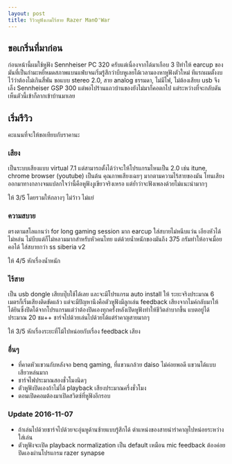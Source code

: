 ```yaml
---
layout: post
title: รีวิวหูฟังเกมไร้สาย Razer ManO'War
---
```


## ขอเกริ่นที่มาก่อน

ก่อนหน้านี้ผมใช้หูฟัง Sennheiser PC 320 ครับแต่เนื่องจากได้มาเกือบ 3 ปีทำให้ earcup ของมันที่เป็นกำมะหยี่หมดสภาพแบนแฟ่บจนเริ่มรู้สึกว่าบีบหูเลยได้เวลามองหาหูฟังตัวใหม่ ทีแรกผมตั้งงบไว้ว่าต้องไม่เกินสี่พัน ขอแบบ stereo 2.0, สาย analog ธรรมดา, ไม่มีไฟ, ไม่ต้องเสียบ usb จึงเล็ง Sennheiser GSP 300 แต่พอไปร้านแถวบ้านของยังไม่มาก็คอตกไป แต่ระหว่างที่จะกลับดันเห็นตัวนี้เข้าก็ลากเข้าบ้านมาเลย

## เริ่มรีวิว

คะแนนที่จะให้ขอเทียบกับราคานะ

### เสียง

เป็นระบบเสียงแบบ virtual 7.1 แต่สามารถตั้งได้ว่าจะให้โปรแกรมไหนเป็น 2.0 เช่น itune, chrome browser (youtube) เป็นต้น คุณภาพเสียงเฉยๆ มากตามความไร้สายของมัน โทนเสียงออกมาทางกลางจนแปลกใจว่านี้คือหูฟังงูเขียวจริงเหรอ แต่ย้ำว่าจะฟังเพลงด้วยไม่แนะนำมากๆ

ให้ 3/5 โดยรวมให้กลางๆ ไม่ว้าว ไม่แย่

### ความสบาย

ตรงตามสโลแกนว่า for long gaming session มาก earcup ใส่สบายไม่หนีบแว่น เอียงหัวได้ไม่หล่น ไม่บีบแต่ก็ไม่หลวมมากสำหรับหัวคนไทย แต่ด้วยน้ำหนักของมันถึง 375 กรัมทำให้อาจเมื่อยคอได้ ใส่สบายกว่า ss siberia v2

ให้ 4/5 หักเรื่องน้ำหนัก

### ไร้สาย

เป็น usb dongle เสียบปุ๊บใช้ได้เลย และจะมีโปรแกรม auto install ให้ ระยะจริงประมาณ 6 เมตรก็เริ่มเสียงติดขัดแล้ว แต่จะมีปัญหานึงคือตัวหูฟังมีลูกเล่น feedback เสียงจากไมค์กลับมาให้ได้ยินซึ่งปิดได้จากโปรแกรมแต่ว่าต้องปิดเองทุกครั้งหลังเปิดหูฟังทำให้ชีวิตลำบากขึ้น แบตอยู่ได้ประมาณ 20 ชม++ ชาร์จไปด้วยเล่นไปด้วยได้แต่รำคาญสายมากๆ

ให้ 3/5 หักเรื่องระยะที่โม้ไปหน่อยกับเรื่อง feedback เสียง

### อื่นๆ

- ที่คาดหัวแขวนกับหลังจอ benq gaming, ที่แขวนกล้วย daiso ไม่ค่อยพอดี แขวนได้แบบเสียวหล่นมาก
- ชาร์จไฟประมาณสองชั่วโมงนิดๆ
- ตัวหูฟังปิดเองถ้าไม่ได้ playback เสียงประมาณครึ่งชั่วโมง
- ตอนเปิดคอมต้องมาเปิดสวิตซ์ที่หูฟังอีกรอบ

### Update 2016-11-07

- ถ้าเล่นไปด้วยชาร์จไปด้วยจะอุ่นหูด้านซ้ายแบบรู้สึกได้ ตำแหน่งของสายน่ารำคาญไปหน่อยระหว่างใส่เล่น
- ตัวหูฟังจะเปิด playback normalization เป็น default เหมือน mic feedback ต้องค่อยปิดเองผ่านโปรแกรม razer synapse
